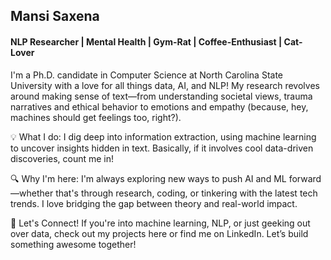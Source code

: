 ## Mansi Saxena
#### NLP Researcher | Mental Health | Gym-Rat | Coffee-Enthusiast | Cat-Lover 

I'm a Ph.D. candidate in Computer Science at North Carolina State University with a love for all things data, AI, and NLP! My research revolves around making sense of text—from understanding societal views, trauma narratives and ethical behavior to emotions and empathy (because, hey, machines should get feelings too, right?).

💡 What I do: I dig deep into information extraction, using machine learning to uncover insights hidden in text. Basically, if it involves cool data-driven discoveries, count me in!

🔍 Why I'm here: I'm always exploring new ways to push AI and ML forward—whether that's through research, coding, or tinkering with the latest tech trends. I love bridging the gap between theory and real-world impact.

🚀 Let's Connect! If you're into machine learning, NLP, or just geeking out over data, check out my projects here or find me on LinkedIn. Let’s build something awesome together!
